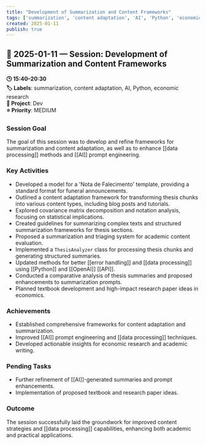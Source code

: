 ```yaml
---
title: "Development of Summarization and Content Frameworks"
tags: ['summarization', 'content adaptation', 'AI', 'Python', 'economic research']
created: 2025-01-11
publish: true
---
```


## 📅 2025-01-11 — Session: Development of Summarization and Content Frameworks

**🕒 15:40–20:30**  
**🏷️ Labels**: summarization, content adaptation, AI, Python, economic research  
**📂 Project**: Dev  
**⭐ Priority**: MEDIUM  


### Session Goal
The goal of this session was to develop and refine frameworks for summarization and content adaptation, as well as to enhance [[data processing]] methods and [[AI]] prompt engineering.

### Key Activities
- Developed a model for a 'Nota de Falecimento' template, providing a standard format for funeral announcements.
- Outlined a content adaptation framework for transforming thesis chunks into various content types, including blog posts and tutorials.
- Explored covariance matrix decomposition and notation analysis, focusing on statistical implications.
- Created guidelines for summarizing complex texts and structured summarization frameworks for thesis sections.
- Proposed a summarization and triaging system for academic content evaluation.
- Implemented a `ThesisAnalyzer` class for processing thesis chunks and generating structured summaries.
- Updated methods for better [[error handling]] and [[data processing]] using [[Python]] and [[OpenAI]] [[API]].
- Conducted a comparative analysis of thesis summaries and proposed enhancements to summarization prompts.
- Planned textbook development and high-impact research paper ideas in economics.

### Achievements
- Established comprehensive frameworks for content adaptation and summarization.
- Improved [[AI]] prompt engineering and [[data processing]] techniques.
- Developed actionable insights for economic research and academic writing.

### Pending Tasks
- Further refinement of [[AI]]-generated summaries and prompt enhancements.
- Implementation of proposed textbook and research paper ideas.

### Outcome
The session successfully laid the groundwork for improved content strategies and [[data processing]] capabilities, enhancing both academic and practical applications.
